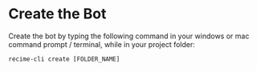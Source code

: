 # Create the Bot

Create the bot by typing the following command in your windows or mac command prompt / terminal, while in your project folder:

    recime-cli create [FOLDER_NAME]